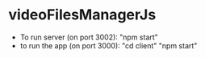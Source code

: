 # videoFilesManagerJs

- To run server (on port 3002):
  "npm start"
- to run the app (on port 3000):
  "cd client"
  "npm start"
